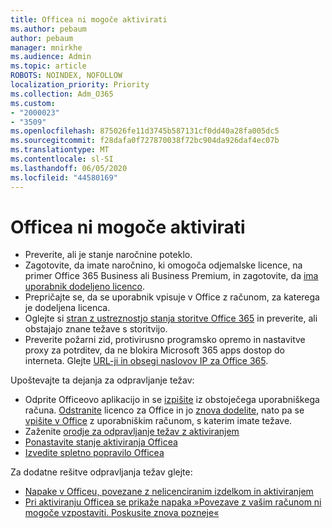 ```yaml
---
title: Officea ni mogoče aktivirati
ms.author: pebaum
author: pebaum
manager: mnirkhe
ms.audience: Admin
ms.topic: article
ROBOTS: NOINDEX, NOFOLLOW
localization_priority: Priority
ms.collection: Adm_O365
ms.custom:
- "2000023"
- "3509"
ms.openlocfilehash: 875026fe11d3745b587131cf0dd40a28fa005dc5
ms.sourcegitcommit: f28dafa0f727870038f72bc904da926daf4ec07b
ms.translationtype: MT
ms.contentlocale: sl-SI
ms.lasthandoff: 06/05/2020
ms.locfileid: "44580169"
---
```

# <a name="unable-to-activate-office"></a>Officea ni mogoče aktivirati

- Preverite, ali je stanje naročnine poteklo.
- Zagotovite, da imate naročnino, ki omogoča odjemalske licence, na primer Office 365 Business ali Business Premium, in zagotovite, da [ima uporabnik dodeljeno licenco](https://docs.microsoft.com/microsoft-365/admin/subscriptions-and-billing/assign-licenses-to-users).
- Prepričajte se, da se uporabnik vpisuje v Office z računom, za katerega je dodeljena licenca.
- Oglejte si [stran z ustreznostjo stanja storitve Office 365](https://docs.microsoft.com/office365/enterprise/view-service-health) in preverite, ali obstajajo znane težave s storitvijo.
- Preverite požarni zid, protivirusno programsko opremo in nastavitve proxy za potrditev, da ne blokira Microsoft 365 apps dostop do interneta. Glejte [URL-ji in obsegi naslovov IP za Office 365](https://docs.microsoft.com/office365/enterprise/urls-and-ip-address-ranges "URL-ji in obsegi naslovov IP za Office 365").

Upoštevajte ta dejanja za odpravljanje težav:

- Odprite Officeovo aplikacijo in se [izpišite](https://support.office.com/article/5a20dc11-47e9-4b6f-945d-478cb6d92071) iz obstoječega uporabniškega računa. [Odstranite](https://docs.microsoft.com/microsoft-365/admin/manage/remove-licenses-from-users) licenco za Office in jo [znova dodelite](https://docs.microsoft.com/microsoft-365/admin/manage/assign-licenses-to-users), nato pa se [vpišite v Office](https://support.office.com/article/628ea040-f265-49de-b986-be09c3ebf8a9) z uporabniškim računom, s katerim imate težave.
- Zaženite [orodje za odpravljanje težav z aktiviranjem](https://aka.ms/SARA-OfficeActivation-Alchemy)
- [Ponastavite stanje aktiviranja Officea](https://docs.microsoft.com/office365/troubleshoot/activation/reset-office-365-proplus-activation-state "Ponastavitev stanja aktiviranja Officea")
- [Izvedite spletno popravilo Officea](https://support.office.com/Article/7821d4b6-7c1d-4205-aa0e-a6b40c5bb88b?wt.mc_id=Alchemy_ClientDIA)

Za dodatne rešitve odpravljanja težav glejte:  

- [Napake v Officeu, povezane z nelicenciranim izdelkom in aktiviranjem](https://support.office.com/Article/0d23d3c0-c19c-4b2f-9845-5344fedc4380?wt.mc_id=Alchemy_ClientDIA)
- [Pri aktiviranju Officea se prikaže napaka »Povezave z vašim računom ni mogoče vzpostaviti. Poskusite znova pozneje«](https://docs.microsoft.com/office/troubleshoot/activation-installation/issue-when-activate-office-from-office-365)